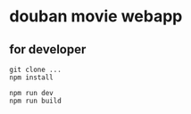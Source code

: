 # douban movie webapp


## for developer

```
git clone ...
npm install
```

```
npm run dev 
npm run build
```
